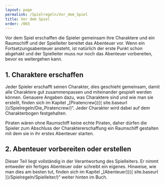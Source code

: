 ```yaml
---
layout: page
permalink: /Spielregeln/Vor_dem_Spiel
title: Vor dem Spiel
order: /003
---
```


Vor dem Spiel erschaffen die Spieler gemeinsam ihre Charaktere und ein Raumschiff und der Spielleiter bereitet das Abenteuer vor. Wenn ein Fortsetzungsabenteuer ansteht, ist natürlich der erste Punkt schon abgehakt und der Spielleiter muss nur noch das Abenteuer vorbereiten, bevor es weitergehen kann.

## 1. Charaktere erschaffen

Jeder Spieler erschafft seinen Charakter, dies geschieht gemeinsam, damit alle Charaktere gut zusammenpassen und miteinander gespielt werden können. Genauere Angaben dazu, was Charaktere sind und wie man sie erstellt, finden sich im Kapitel „[Piratencrew]({{ site.baseurl }}/Spielregeln/Die_Piratencrew/)“. Jeder Charakter wird dabei auf dem Charakterbogen festgehalten.

Piraten wären ohne Raumschiff keine echte Piraten, daher dürfen die Spieler zum Abschluss der Charaktererschaffung ein Raumschiff gestalten mit dem sie in ihr erstes Abenteuer starten.

## 2. Abenteuer vorbereiten oder erstellen

Dieser Teil liegt vollständig in der Verantwortung des Spielleiters. Er nimmt entweder ein fertiges Abenteuer oder schreibt ein eigenes. Hinweise, wie man dies am besten tut, finden sich im Kapitel „[Abenteuer]({{ site.baseurl }}/Spielregeln/Spielleiter/)“ weiter hinten im Buch.
